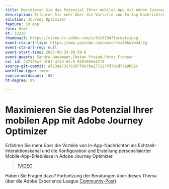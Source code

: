 ```yaml
---
title: Maximieren Sie das Potenzial Ihrer mobilen App mit Adobe Journey Optimizer
description: Erfahren Sie mehr über die Vorteile von In-App-Nachrichten als Echtzeit-Interaktionskanal und die Konfiguration und Erstellung personalisierter Mobile-App-Erlebnisse in Adobe Journey Optimizer.
solution: Journey Optimizer
feature: In App
role: User
kt: 13220
thumbnail: https://video.tv.adobe.com/v/3419194?format=jpeg
event-cta-url-live: https://www.youtube.com/watch?v=ABhwYw44r2g
event-cta-url-reg: null
event-start-time: 2023-05-24 08:30-8
event-guests: Sandra Hausmann,Chetan Prasad,Peter Fransen
exl-id: 247176af-df0f-4fdd-8fc5-6491603d42f5
source-git-commit: af23ea73c76387f9e7be277227fd786d7ce9b02c
workflow-type: tm+mt
source-wordcount: '86'
ht-degree: 0%

---
```


# Maximieren Sie das Potenzial Ihrer mobilen App mit Adobe Journey Optimizer

Erfahren Sie mehr über die Vorteile von In-App-Nachrichten als Echtzeit-Interaktionskanal und die Konfiguration und Erstellung personalisierter Mobile-App-Erlebnisse in Adobe Journey Optimizer.

>[!VIDEO](https://video.tv.adobe.com/v/3419194/?quality=12&learn=on)

Haben Sie Fragen dazu? Fortsetzung der Beratungen über dieses Thema über die Adobe Experience League [Community-Post](https://experienceleaguecommunities.adobe.com/t5/journey-optimizer-discussions/experience-league-live-post-session-discussion-maximize-your/td-p/599638)).

